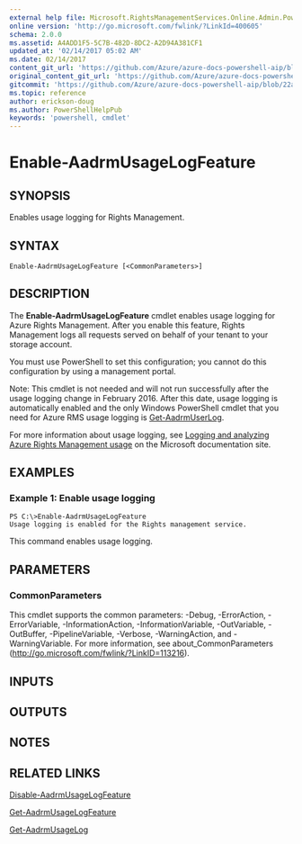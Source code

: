 ```yaml
---
external help file: Microsoft.RightsManagementServices.Online.Admin.PowerShell.dll-Help.xml
online version: 'http://go.microsoft.com/fwlink/?LinkId=400605'
schema: 2.0.0
ms.assetid: A4ADD1F5-5C7B-482D-8DC2-A2D94A381CF1
updated_at: '02/14/2017 05:02 AM'
ms.date: 02/14/2017
content_git_url: 'https://github.com/Azure/azure-docs-powershell-aip/blob/master/Azure%20Information%20Protection/AADRM/vlatest/Enable-AadrmUsageLogFeature.md'
original_content_git_url: 'https://github.com/Azure/azure-docs-powershell-aip/blob/master/Azure%20Information%20Protection/AADRM/vlatest/Enable-AadrmUsageLogFeature.md'
gitcommit: 'https://github.com/Azure/azure-docs-powershell-aip/blob/22a102658f1b1c573e607b7c05590c1e292e41e2'
ms.topic: reference
author: erickson-doug
ms.author: PowerShellHelpPub
keywords: 'powershell, cmdlet'
---
```


# Enable-AadrmUsageLogFeature

## SYNOPSIS
Enables usage logging for Rights Management.

## SYNTAX

```
Enable-AadrmUsageLogFeature [<CommonParameters>]
```

## DESCRIPTION
The **Enable-AadrmUsageLogFeature** cmdlet enables usage logging for Azure Rights Management. After you enable this feature, Rights Management logs all requests served on behalf of your tenant to your storage account.

You must use PowerShell to set this configuration; you cannot do this configuration by using a management portal.

Note: This cmdlet is not needed and will not run successfully after the usage logging change in February 2016. After this date, usage logging is automatically enabled and the only Windows PowerShell cmdlet that you need for Azure RMS usage logging is [Get-AadrmUserLog](./Get-AadrmUserLog.md).

For more information about usage logging, see [Logging and analyzing Azure Rights Management usage](https://docs.microsoft.com/rights-management/deploy-use/log-analyze-usage) on the Microsoft documentation site.

## EXAMPLES

### Example 1: Enable usage logging
```
PS C:\>Enable-AadrmUsageLogFeature
Usage logging is enabled for the Rights management service.
```

This command enables usage logging.

## PARAMETERS

### CommonParameters
This cmdlet supports the common parameters: -Debug, -ErrorAction, -ErrorVariable, -InformationAction, -InformationVariable, -OutVariable, -OutBuffer, -PipelineVariable, -Verbose, -WarningAction, and -WarningVariable. For more information, see about_CommonParameters (http://go.microsoft.com/fwlink/?LinkID=113216).

## INPUTS

## OUTPUTS

## NOTES

## RELATED LINKS

[Disable-AadrmUsageLogFeature](./Disable-AadrmUsageLogFeature.md)

[Get-AadrmUsageLogFeature](./Get-AadrmUsageLogFeature.md)

[Get-AadrmUsageLog](./Get-AadrmUsageLog.md)
